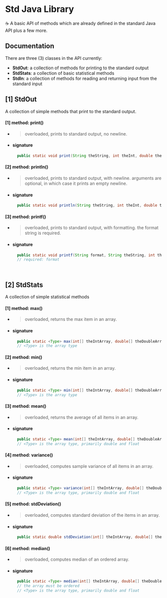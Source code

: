 # Std Java Library
☕ A basic API of methods which are already defined in the standard Java API plus a few more.

## Documentation
There are three (3) classes in the API currently:
- **StdOut**: a collection of methods for printing to the standard output
- **StdStats**: a collection of basic statistical methods
- **StdIn**: a collection of methods for reading and returning input from the standard input

## [1] StdOut

A collection of simple methods that print to the standard output.  

#### [1] method: print()
 - > overloaded, prints to standard output, no newline.
 - #### signature  
   ```java 
     public static void print(String theString, int theInt, double theDouble, float theFloat)
   ```

#### [2] method: println()
 - > overloaded, prints to standard output, with newline. arguments are optional, in which case it prints an empty newline.
 - #### signature  
   ```java 
     public static void println(String theString, int theInt, double theDouble, float theFloat)
   ```   

#### [3] method: printf()
 - > overloaded, prints to standard output, with formatting. the format string is required.
 - #### signature  
   ```java 
     public static void printf(String format, String theString, int theInt, double theDouble, float theFloat)
     // required: format
   ```  

<br />

## [2] StdStats

A collection of simple statistical methods

#### [1] method: max()
  - > overloaded, returns the max item in an array.
  - #### signature  
    ```java 
      public static <Type> max(int[] theIntArray, double[] theDoubleArray, float[] theFloatArray)
      // <Type> is the array type
    ```  
    
 
#### [2] method: min()
  - > overloaded, returns the min item in an array.
  - #### signature  
    ```java 
      public static <Type> min(int[] theIntArray, double[] theDoubleArray, float[] theFloatArray)
      // <Type> is the array type
    ```   
    
#### [3] method: mean()
  - > overloaded, returns the average of all items in an array.
  - #### signature  
    ```java 
      public static <Type> mean(int[] theIntArray, double[] theDoubleArray, float[] theFloatArray)
      // <Type> is the array type, primarily double and float
    ```   
    
 #### [4] method: variance()
  - > overloaded, computes sample variance of all items in an array.
  - #### signature  
    ```java 
      public static <Type> variance(int[] theIntArray, double[] theDoubleArray, float[] theFloatArray)
      // <Type> is the array type, primarily double and float
    ```
    
    
 #### [5] method: stdDeviation()
  - > overloaded, computes standard deviation of the items in an array.
  - #### signature  
    ```java 
      public static double stdDeviation(int[] theIntArray, double[] theDoubleArray, float[] theFloatArray)
    ```
    
  #### [6] method: median()
  - > overloaded, computes median of an ordered array.
  - #### signature  
    ```java 
      public static <Type> median(int[] theIntArray, double[] theDoubleArray, float[] theFloatArray)
      // the array must be ordered
      // <Type> is the array type, primarily double and float
    ```
